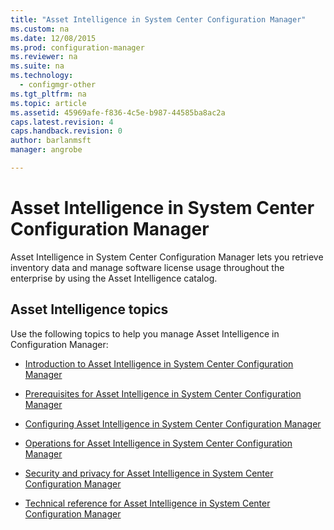 ```yaml
---
title: "Asset Intelligence in System Center Configuration Manager"
ms.custom: na
ms.date: 12/08/2015
ms.prod: configuration-manager
ms.reviewer: na
ms.suite: na
ms.technology:
  - configmgr-other
ms.tgt_pltfrm: na
ms.topic: article
ms.assetid: 45969afe-f836-4c5e-b987-44585ba8ac2a
caps.latest.revision: 4
caps.handback.revision: 0
author: barlanmsftmanager: angrobe

---
```

# Asset Intelligence in System Center Configuration Manager
Asset Intelligence in System Center Configuration Manager lets you retrieve inventory data and manage software license usage throughout the enterprise by using the Asset Intelligence catalog.  

## Asset Intelligence topics  
 Use the following topics to help you manage Asset Intelligence in Configuration Manager:  

-   [Introduction to Asset Intelligence in System Center Configuration Manager](../../../../core/clients/manage/asset-intelligence/introduction-to-asset-intelligence.md)  

-   [Prerequisites for Asset Intelligence in System Center Configuration Manager](../../../../core/clients/manage/asset-intelligence/prerequisites-for-asset-intelligence.md)  

-   [Configuring Asset Intelligence in System Center Configuration Manager](../../../../core/clients/manage/asset-intelligence/configuring-asset-intelligence.md)  

-   [Operations for Asset Intelligence in System Center Configuration Manager](../../../../core/clients/manage/asset-intelligence/operations-for-asset-intelligence.md)  

-   [Security and privacy for Asset Intelligence in System Center Configuration Manager](../../../../core/clients/manage/asset-intelligence/security-and-privacy-for-asset-intelligence.md)  

-   [Technical reference for Asset Intelligence in System Center Configuration Manager](../Topic/Technical%20reference%20for%20Asset%20Intelligence%20in%20System%20Center%20Configuration%20Manager.md)  
  

